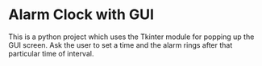 # Alarm Clock with GUI

This is a python project which uses the Tkinter module for popping up the GUI screen. Ask the user to set a time and the alarm rings after that particular time of interval.
